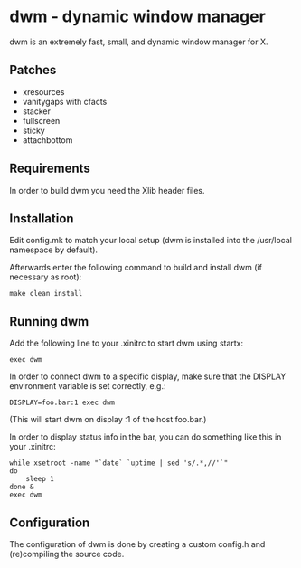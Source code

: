 dwm - dynamic window manager
============================

dwm is an extremely fast, small, and dynamic window manager for X.

Patches
-------

* xresources
* vanitygaps with cfacts
* stacker
* fullscreen
* sticky
* attachbottom

Requirements
------------

In order to build dwm you need the Xlib header files.

Installation
------------

Edit config.mk to match your local setup (dwm is installed into
the /usr/local namespace by default).

Afterwards enter the following command to build and install dwm (if
necessary as root):

```
make clean install
```

Running dwm
-----------

Add the following line to your .xinitrc to start dwm using startx:

```
exec dwm
```

In order to connect dwm to a specific display, make sure that
the DISPLAY environment variable is set correctly, e.g.:

```
DISPLAY=foo.bar:1 exec dwm
```

(This will start dwm on display :1 of the host foo.bar.)

In order to display status info in the bar, you can do something
like this in your .xinitrc:

```
while xsetroot -name "`date` `uptime | sed 's/.*,//'`"
do
	sleep 1
done &
exec dwm
```

Configuration
-------------

The configuration of dwm is done by creating a custom config.h
and (re)compiling the source code.
